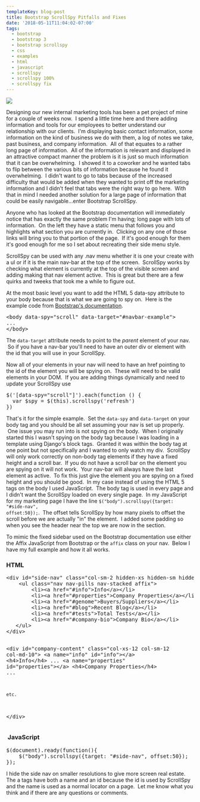 ```yaml
---
templateKey: blog-post
title: Bootstrap ScrollSpy Pitfalls and Fixes
date: '2018-05-11T11:04:02-07:00'
tags:
  - bootstrap
  - bootstrap 3
  - bootstrap scrollspy
  - css
  - examples
  - html
  - javascript
  - scrollspy
  - scrollspy 100%
  - scrollspy fix
---
```

![](/img/menu-title-300x221.png)

Designing our new internal marketing tools has been a pet project of mine for a couple of weeks now.  I spend a little time here and there adding information and tools for our employees to better understand our relationship with our clients.  I'm displaying basic contact information, some information on the kind of business we do with them, a log of notes we take, past business, and company information.  All of that equates to a rather long page of information.  All of the information is relevant and displayed in an attractive compact manner the problem is it is just so much information that it can be overwhelming.  I showed it to a coworker and he wanted tabs to flip between the various bits of information because he found it overwhelming.  I didn't want to go to tabs because of the increased difficulty that would be added when they wanted to print off the marketing information and I didn't feel that tabs were the right way to go here.  With that in mind I needed another solution for a large page of information that could be easily navigable...enter Bootstrap ScrollSpy.

Anyone who has looked at the Bootstrap documentation will immediately notice that has exactly the same problem I'm having; long page with lots of information.  On the left they have a static menu that follows you and highlights what section you are currently in.  Clicking on any one of those links will bring you to that portion of the page.  If it's good enough for them it's good enough for me so I set about recreating their side menu style.

ScrollSpy can be used with any .nav menu whether it is one your create with a ul or if it is the main nav-bar at the top of the screen.  ScrollSpy works by checking what element is currently at the top of the visible screen and adding making that nav element active.  This is great but there are a few quirks and tweeks that took me a while to figure out.

At the most basic level you want to add the HTML 5 data-spy attribute to your body because that is what we are going to spy on.  Here is the example code from <a title="Bootstrap ScrollSpy" href="http://getbootstrap.com/javascript/#scrollspy" target="_blank">Bootstrap's documentation</a>.

<pre class="lang:default decode:true">&lt;body data-spy="scroll" data-target="#navbar-example"&gt;
...
&lt;/body&gt;</pre>

The <code>data-target</code> attribute needs to point to the <em>parent</em> element of your nav.  So if you have a nav-bar you'll need to have an outer div or element with the id that you will use in your ScrollSpy.

Now all of your elements in your nav will need to have an href pointing to the id of the element you will be spying on.  These will need to be valid elements in your DOM.  If you are adding things dynamically and need to update your ScrollSpy use

<pre class="lang:default decode:true">$('[data-spy="scroll"]').each(function () {
  var $spy = $(this).scrollspy('refresh')
})</pre>

That's it for the simple example.  Set the <code>data-spy</code> and <code>data-target</code> on your body tag and you should be all set assuming your nav is set up properly.  One issue you may run into is not spying on the body.  When I originally started this I wasn't spying on the body tag because I was loading in a template using Django's block tags.  Granted it was within the body tag at one point but not specifically and I wanted to only watch my div.  ScrollSpy will only work correctly on non-body tag elements if they have a fixed height and a scroll bar.  If you do not have a scroll bar on the element you are spying on it will not work.  Your nav-bar will always have the last element as active.  To fix this just give the element you are spying on a fixed height and you should be good.  In my case instead of using the HTML 5 tags on the body I used JavaScript.  The body tag is used in every page and I didn't want the ScrollSpy loaded on every single page.  In my JavaScript for my marketing page I have the line <code>$("body").scrollspy({target: "#side-nav", offset:50});</code>.  The offset tells ScrollSpy by how many pixels to offset the scroll before we are actually "in" the element.  I added some padding so when you see the header near the top we are now in the section.

To mimic the fixed sidebar used on the Bootstrap documentation use either the Affix JavaScript from Bootstrap or the <code>affix</code> class on your nav.  Below I have my full example and how it all works.

<h3>HTML</h3>
<pre class="lang:default decode:true crayon-selected">&lt;div id="side-nav" class="col-sm-2 hidden-xs hidden-sm hidden-print"&gt;
    &lt;ul class="nav nav-pills nav-stacked affix"&gt;
        &lt;li&gt;&lt;a href="#info"&gt;Info&lt;/a&gt;&lt;/li&gt;
        &lt;li&gt;&lt;a href="#properties"&gt;Company Properties&lt;/a&gt;&lt;/li&gt;
        &lt;li&gt;&lt;a href="#genome"&gt;Buyers/Suppliers&lt;/a&gt;&lt;/li&gt;
        &lt;li&gt;&lt;a href="#blog"&gt;Recent Blog&lt;/a&gt;&lt;/li&gt;
        &lt;li&gt;&lt;a href="#tests"&gt;Total Tests&lt;/a&gt;&lt;/li&gt;
        &lt;li&gt;&lt;a href="#company-bio"&gt;Company Bio&lt;/a&gt;&lt;/li&gt;
   &lt;/ul&gt;
&lt;/div&gt;

&lt;div id="company-content" class="col-xs-12 col-sm-12 col-md-10"&gt;
    &lt;a name="info" id="info"&gt;&lt;/a&gt;
    &lt;h4&gt;Info&lt;/h4&gt;
    ...
    &lt;a name="properties" id="properties"&gt;&lt;/a&gt;
    &lt;h4&gt;Company Properties&lt;/h4&gt;
    ...

```
etc.
```

&lt;/div&gt;</pre>

<h3> JavaScript</h3>
<pre class="lang:js decode:true">$(document).ready(function(){
    $("body").scrollspy({target: "#side-nav", offset:50});
});</pre>
I hide the side nav on smaller resolutions to give more screen real estate. The a tags have both a name and an id because the id is used by ScrollSpy and the name is used as a normal locator on a page.  Let me know what you think and if there are any questions or comments.
